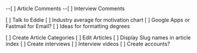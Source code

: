 --[ ] Article Comments
--[ ] Interview Comments

[ ] Talk to Eddie
	[ ] Industry average for motivation chart
	[ ] Google Apps or Fastmail for Email?
	[ ] Ideas for formatting degrees

[ ] Create Article Categories
[ ] Edit Articles
[ ] Display Slug names in article index
[ ] Create interviews
[ ] Interview videos
[ ] Create accounts?
